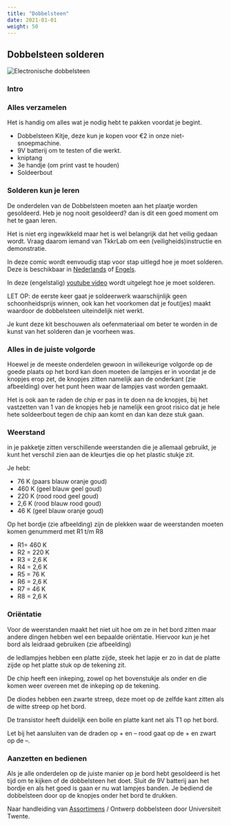 ```yaml
---
title: "Dobbelsteen"
date: 2021-01-01
weight: 50
---
```


## Dobbelsteen solderen ##

![Electronische dobbelsteen](/images/dobbelsteen_web.jpg)


### Intro ####

### Alles verzamelen ###
Het is handig om alles wat je nodig hebt te pakken voordat je begint. 

* Dobbelsteen Kitje, deze kun je kopen voor €2 in onze niet-snoepmachine.
* 9V batterij om te testen of die werkt.
* kniptang
* 3e handje (om print vast te houden)
* Soldeerbout

### Solderen kun je leren ###

De onderdelen van de Dobbelsteen moeten aan het plaatje worden gesoldeerd. Heb je nog nooit gesoldeerd? dan is dit een goed moment om het te gaan leren. 

Het is niet erg ingewikkeld maar het is wel belangrijk dat het veilig gedaan wordt. Vraag daarom iemand van TkkrLab om een (veiligheids)instructie en demonstratie.

In deze comic wordt eenvoudig stap voor stap uitlegd hoe je moet solderen. Deze is beschikbaar in [Nederlands](/handleidingen/fullsoldercomic_nl.pdf) of [Engels](/handleidingen/fullsoldercomic_en.pdf).

In deze (engelstalig)
[youtube video](https://www.youtube.com/watch?v=Qps9woUGkvI) wordt uitgelegt hoe je moet solderen.

LET OP: de eerste keer gaat je soldeerwerk waarschijnlijk geen schoonheidsprijs winnen, ook kan het voorkomen dat je fout(jes) maakt waardoor de dobbelsteen uiteindelijk niet werkt.

Je kunt deze kit beschouwen als oefenmateriaal om beter te worden in de kunst van het solderen dan je voorheen was.

### Alles in de juiste volgorde ###

Hoewel je de meeste onderdelen gewoon in willekeurige volgorde op de goede plaats op het bord kan doen moeten de lampjes er in voordat je de knopjes erop zet, de knopjes zitten namelijk aan de onderkant (zie afbeelding) over het punt heen waar de lampjes vast worden gemaakt.

Het is ook aan te raden de chip er pas in te doen na de knopjes, bij het vastzetten van 1 van de knopjes heb je namelijk een groot risico dat je hele hete soldeerbout tegen de chip aan komt en dan kan deze stuk gaan.

### Weerstand ###
in je pakketje zitten verschillende weerstanden die je allemaal gebruikt, je kunt het verschil zien aan de kleurtjes die op het plastic stukje zit. 

Je hebt:

* 76 K (paars blauw oranje goud)
* 460 K (geel blauw geel goud) 
* 220 K (rood rood geel goud) 
* 2,6 K (rood blauw rood goud)
* 46 K  (geel blauw oranje goud) 

Op het bordje (zie afbeelding) zijn de plekken waar de weerstanden moeten komen genummerd met R1 t/m R8

* R1= 460 K 
* R2 = 220 K
* R3 = 2,6 K 
* R4 = 2,6 K
* R5 = 76 K
* R6 = 2,6 K
* R7 = 46 K
* R8 = 2,6 K

### Oriëntatie ###

Voor de weerstanden maakt het niet uit hoe om ze in het bord zitten maar andere dingen hebben wel een bepaalde oriëntatie. 
Hiervoor kun je het bord als leidraad gebruiken (zie afbeelding)

de ledlampjes hebben een platte zijde, steek het lapje er zo in dat de platte zijde op het platte stuk op de tekening zit.

De chip heeft een inkeping, zowel op het bovenstukje als onder en die komen weer overeen met de inkeping op de tekening.

De diodes hebben een zwarte streep, deze moet op de zelfde kant zitten als de witte streep op het bord.

De transistor heeft duidelijk een bolle en platte kant net als T1 op het bord.

Let bij het aansluiten van de draden op + en –  rood gaat op de + en zwart op de –.


### Aanzetten en bedienen ###

Als je alle onderdelen op de juiste manier op je bord hebt gesoldeerd is het tijd om te kijken of de dobbelsteen het doet. Sluit de 9V batterij aan het bordje en als het goed is gaan er nu wat lampjes banden. Je bediend de dobbelsteen door op de knopjes onder het bord te drukken. 

Naar handleiding van [Assortimens](http://www.studiodertien.nl/doku/doku.php?id=workshops:handleidingen:dobbelsteen) / Ontwerp dobbelsteen door Universiteit Twente.